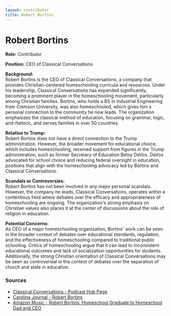 ```yaml
---
layout: contributor  
title: Robert Bortins  
---
```


# Robert Bortins

**Role:** Contributor

**Position:** CEO of Classical Conversations

**Background:**  
Robert Bortins is the CEO of Classical Conversations, a company that provides Christian-centered homeschooling curricula and resources. Under his leadership, Classical Conversations has expanded significantly, becoming a prominent player in the homeschooling movement, particularly among Christian families. Bortins, who holds a BS in Industrial Engineering from Clemson University, was also homeschooled, which gives him a personal connection to the community he now leads. The organization emphasizes the classical method of education, focusing on grammar, logic, and rhetoric, and serves families in over 50 countries.

**Relation to Trump:**  
Robert Bortins does not have a direct connection to the Trump administration. However, the broader movement for educational choice, which includes homeschooling, received support from figures in the Trump administration, such as former Secretary of Education Betsy DeVos. DeVos advocated for school choice and reducing federal oversight in education, positions that align with the homeschooling advocacy led by Bortins and Classical Conversations.

**Scandals or Controversies:**  
Robert Bortins has not been involved in any major personal scandals. However, the company he leads, Classical Conversations, operates within a contentious field where debates over the efficacy and appropriateness of homeschooling are ongoing. The organization's strong emphasis on Christian values also places it at the center of discussions about the role of religion in education.

**Potential Concerns:**  
As CEO of a major homeschooling organization, Bortins' work can be seen in the broader context of debates over educational standards, regulation, and the effectiveness of homeschooling compared to traditional public schooling. Critics of homeschooling argue that it can lead to inconsistent educational outcomes and lack of socialization opportunities for students. Additionally, the strong Christian orientation of Classical Conversations may be seen as controversial in the context of debates over the separation of church and state in education.

### Sources
- [Classical Conversations - Podcast Hub Page](https://info.classicalconversations.com/podcasts)
- [Carolina Journal - Robert Bortins](https://www.carolinajournal.com/people/robert-bortins/)
- [Amazon Music - Robert Bortins: Homeschool Graduate to Homeschool Dad and CEO](https://music.amazon.co.uk/podcasts/d5c92432-6e8c-4dae-b85b-6f98c399f470/episodes/c962a79d-077f-4d0b-8bd1-a0cf5fd26478/homeschooling-around-the-world-robert-bortins-homeschool-graduate-to-homeschool-dad-and-ceo)
